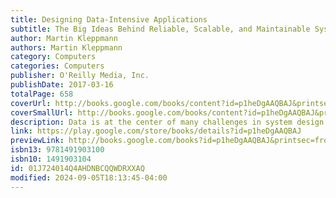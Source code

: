 ```yaml
---
title: Designing Data-Intensive Applications
subtitle: The Big Ideas Behind Reliable, Scalable, and Maintainable Systems
author: Martin Kleppmann
authors: Martin Kleppmann
category: Computers
categories: Computers
publisher: O'Reilly Media, Inc.
publishDate: 2017-03-16
totalPage: 658
coverUrl: http://books.google.com/books/content?id=p1heDgAAQBAJ&printsec=frontcover&img=1&zoom=1&edge=curl&source=gbs_api
coverSmallUrl: http://books.google.com/books/content?id=p1heDgAAQBAJ&printsec=frontcover&img=1&zoom=5&edge=curl&source=gbs_api
description: Data is at the center of many challenges in system design today. Difficult issues need to be figured out, such as scalability, consistency, reliability, efficiency, and maintainability. In addition, we have an overwhelming variety of tools, including relational databases, NoSQL datastores, stream or batch processors, and message brokers. What are the right choices for your application? How do you make sense of all these buzzwords? In this practical and comprehensive guide, author Martin Kleppmann helps you navigate this diverse landscape by examining the pros and cons of various technologies for processing and storing data. Software keeps changing, but the fundamental principles remain the same. With this book, software engineers and architects will learn how to apply those ideas in practice, and how to make full use of data in modern applications. Peer under the hood of the systems you already use, and learn how to use and operate them more effectively Make informed decisions by identifying the strengths and weaknesses of different tools Navigate the trade-offs around consistency, scalability, fault tolerance, and complexity Understand the distributed systems research upon which modern databases are built Peek behind the scenes of major online services, and learn from their architectures
link: https://play.google.com/store/books/details?id=p1heDgAAQBAJ
previewLink: http://books.google.com/books?id=p1heDgAAQBAJ&printsec=frontcover&dq=Designing+data-intensive+applications&hl=&as_pt=BOOKS&cd=1&source=gbs_api
isbn13: 9781491903100
isbn10: 1491903104
id: 01J724014Q4AHDNBCQQWDRXXAQ
modified: 2024-09-05T18:13:45-04:00
---
```

